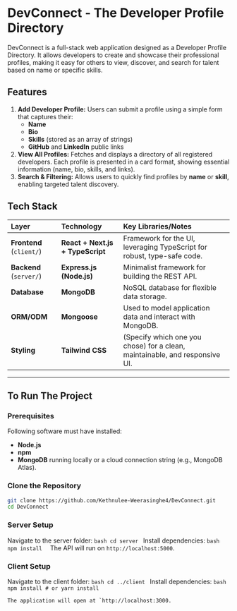 # DevConnect - The Developer Profile Directory

DevConnect is a full-stack web application designed as a Developer Profile Directory. It allows developers to create and showcase their professional profiles, 
making it easy for others to view, discover, and search for talent based on name or specific skills.

## Features

1.  **Add Developer Profile:** Users can submit a profile using a simple form that captures their:
      * **Name**
      * **Bio**
      * **Skills** (stored as an array of strings)
      * **GitHub** and **LinkedIn** public links
2.  **View All Profiles:** Fetches and displays a directory of all registered developers. Each profile is presented in a card format, showing essential information (name, bio, skills, and links).
3.  **Search & Filtering:** Allows users to quickly find profiles by **name** or **skill**, enabling targeted talent discovery.

## Tech Stack

| Layer | Technology | Key Libraries/Notes |
| :--- | :--- | :--- |
| **Frontend** (`client/`) | **React + Next.js + TypeScript** | Framework for the UI, leveraging TypeScript for robust, type-safe code. |
| **Backend** (`server/`) | **Express.js (Node.js)** | Minimalist framework for building the REST API. |
| **Database** | **MongoDB** | NoSQL database for flexible data storage. |
| **ORM/ODM** | **Mongoose** | Used to model application data and interact with MongoDB. |
| **Styling** | **Tailwind CSS** | (Specify which one you chose) for a clean, maintainable, and responsive UI. |

-----

## To Run The Project

### Prerequisites

Following software must have installed:

  * **Node.js**
  * **npm** 
  * **MongoDB** running locally or a cloud connection string (e.g., MongoDB Atlas).

### Clone the Repository

```bash
git clone https://github.com/Kethnulee-Weerasinghe4/DevConnect.git
cd DevConnect
```

### Server Setup

Navigate to the server folder:
    ```bash
    cd server
    ```
Install dependencies:
    ```bash
    npm install 
    ```
    The API will run on `http://localhost:5000`.

### Client Setup

Navigate to the client folder:
    ```bash
    cd ../client
    ```
Install dependencies:
    ```bash
    npm install # or yarn install
    ```
    
    The application will open at `http://localhost:3000.


```
```

